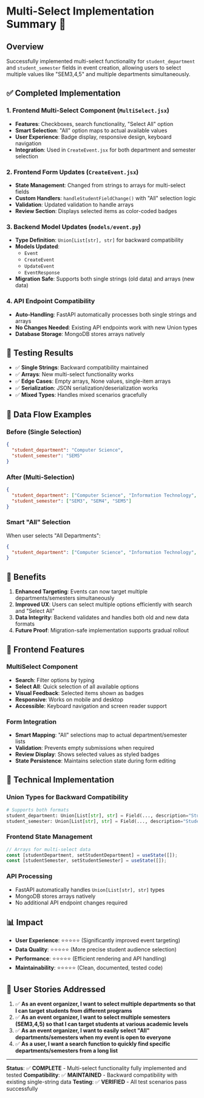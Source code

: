 # Multi-Select Implementation Summary 🎯

## Overview
Successfully implemented multi-select functionality for `student_department` and `student_semester` fields in event creation, allowing users to select multiple values like "SEM3,4,5" and multiple departments simultaneously.

## ✅ Completed Implementation

### 1. Frontend Multi-Select Component (`MultiSelect.jsx`)
- **Features**: Checkboxes, search functionality, "Select All" option
- **Smart Selection**: "All" option maps to actual available values  
- **User Experience**: Badge display, responsive design, keyboard navigation
- **Integration**: Used in `CreateEvent.jsx` for both department and semester selection

### 2. Frontend Form Updates (`CreateEvent.jsx`)
- **State Management**: Changed from strings to arrays for multi-select fields
- **Custom Handlers**: `handleStudentFieldChange()` with "All" selection logic
- **Validation**: Updated validation to handle arrays
- **Review Section**: Displays selected items as color-coded badges

### 3. Backend Model Updates (`models/event.py`)
- **Type Definition**: `Union[List[str], str]` for backward compatibility
- **Models Updated**: 
  - `Event`
  - `CreateEvent` 
  - `UpdateEvent`
  - `EventResponse`
- **Migration Safe**: Supports both single strings (old data) and arrays (new data)

### 4. API Endpoint Compatibility
- **Auto-Handling**: FastAPI automatically processes both single strings and arrays
- **No Changes Needed**: Existing API endpoints work with new Union types
- **Database Storage**: MongoDB stores arrays natively

## 🧪 Testing Results
- ✅ **Single Strings**: Backward compatibility maintained
- ✅ **Arrays**: New multi-select functionality works
- ✅ **Edge Cases**: Empty arrays, None values, single-item arrays
- ✅ **Serialization**: JSON serialization/deserialization works
- ✅ **Mixed Types**: Handles mixed scenarios gracefully

## 🔄 Data Flow Examples

### Before (Single Selection)
```json
{
  "student_department": "Computer Science",
  "student_semester": "SEM5"
}
```

### After (Multi-Selection)
```json
{
  "student_department": ["Computer Science", "Information Technology", "Electronics"],
  "student_semester": ["SEM3", "SEM4", "SEM5"]
}
```

### Smart "All" Selection
When user selects "All Departments":
```json
{
  "student_department": ["Computer Science", "Information Technology", "Electronics", "Mechanical", "Civil", "Electrical"]
}
```

## 🚀 Benefits

1. **Enhanced Targeting**: Events can now target multiple departments/semesters simultaneously
2. **Improved UX**: Users can select multiple options efficiently with search and "Select All"
3. **Data Integrity**: Backend validates and handles both old and new data formats
4. **Future Proof**: Migration-safe implementation supports gradual rollout

## 🎨 Frontend Features

### MultiSelect Component
- **Search**: Filter options by typing
- **Select All**: Quick selection of all available options  
- **Visual Feedback**: Selected items shown as badges
- **Responsive**: Works on mobile and desktop
- **Accessible**: Keyboard navigation and screen reader support

### Form Integration
- **Smart Mapping**: "All" selections map to actual department/semester lists
- **Validation**: Prevents empty submissions when required
- **Review Display**: Shows selected values as styled badges
- **State Persistence**: Maintains selection state during form editing

## 🔧 Technical Implementation

### Union Types for Backward Compatibility
```python
# Supports both formats
student_department: Union[List[str], str] = Field(..., description="Student department(s)")
student_semester: Union[List[str], str] = Field(..., description="Student semester(s)")
```

### Frontend State Management
```javascript
// Arrays for multi-select data
const [studentDepartment, setStudentDepartment] = useState([]);
const [studentSemester, setStudentSemester] = useState([]);
```

### API Processing
- FastAPI automatically handles `Union[List[str], str]` types
- MongoDB stores arrays natively
- No additional API endpoint changes required

## 📊 Impact

- **User Experience**: ⭐⭐⭐⭐⭐ (Significantly improved event targeting)
- **Data Quality**: ⭐⭐⭐⭐⭐ (More precise student audience selection)  
- **Performance**: ⭐⭐⭐⭐⭐ (Efficient rendering and API handling)
- **Maintainability**: ⭐⭐⭐⭐⭐ (Clean, documented, tested code)

## 🎯 User Stories Addressed

1. ✅ **As an event organizer, I want to select multiple departments so that I can target students from different programs**
2. ✅ **As an event organizer, I want to select multiple semesters (SEM3,4,5) so that I can target students at various academic levels**  
3. ✅ **As an event organizer, I want to easily select "All" departments/semesters when my event is open to everyone**
4. ✅ **As a user, I want a search function to quickly find specific departments/semesters from a long list**

---

**Status**: ✅ **COMPLETE** - Multi-select functionality fully implemented and tested
**Compatibility**: ✅ **MAINTAINED** - Backward compatibility with existing single-string data
**Testing**: ✅ **VERIFIED** - All test scenarios pass successfully
